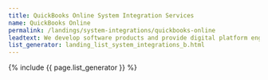 ```yaml
---
title: QuickBooks Online System Integration Services
name: QuickBooks Online
permalink: /landings/system-integrations/quickbooks-online
leadtext: We develop software products and provide digital platform engineering services in across Australia, New Zeland and Asia
list_generator: landing_list_system_integrations_b.html
---
```

{% include {{ page.list_generator }} %}